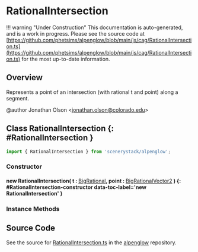 # RationalIntersection

!!! warning "Under Construction"
    This documentation is auto-generated, and is a work in progress. Please see the source code at
    [https://github.com/phetsims/alpenglow/blob/main/js/cag/RationalIntersection.ts](https://github.com/phetsims/alpenglow/blob/main/js/cag/RationalIntersection.ts) for the most up-to-date information.

## Overview

Represents a point of an intersection (with rational t and point) along a segment.

@author Jonathan Olson &lt;jonathan.olson@colorado.edu&gt;

## Class RationalIntersection {: #RationalIntersection }


```js
import { RationalIntersection } from 'scenerystack/alpenglow';
```
### Constructor

#### new RationalIntersection( t : <span style="font-weight: 400;">[BigRational](../alpenglow/BigRational.md)</span>, point : <span style="font-weight: 400;">[BigRationalVector2](../alpenglow/BigRationalVector2.md)</span> ) {: #RationalIntersection-constructor data-toc-label='new RationalIntersection' }

### Instance Methods





## Source Code

See the source for [RationalIntersection.ts](https://github.com/phetsims/alpenglow/blob/main/js/cag/RationalIntersection.ts) in the [alpenglow](https://github.com/phetsims/alpenglow) repository.
